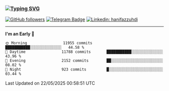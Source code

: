 ### [![Typing SVG](https://readme-typing-svg.herokuapp.com?font=lato&size=22&lines=Hi+There+👋)](https://git.io/typing-svg) 

[![GitHub followers](https://img.shields.io/github/followers/hanifazzuhdi?label=Follow&style=social)](https://github.com/hanifazzuhdi/?tab=follow) 
[![Telegram Badge](https://img.shields.io/badge/-hanif0198-blue?style=social&logo=telegram&link=https://www.t.me/hanif0198/)](https://www.t.me/hanif0198/) 
[![Linkedin: hanifazzuhdi](https://img.shields.io/badge/-hanifazzuhdi-blue?style=flat-square&logo=Linkedin&logoColor=white&link=https://www.linkedin.com/in/hanif-az-zuhdi-69688019b/)](https://www.linkedin.com/in/hanif-az-zuhdi-69688019b/) 

<hr/>

<!--START_SECTION:waka-->
**I'm an Early 🐤** 

```text
🌞 Morning                11955 commits       ███████████░░░░░░░░░░░░░░   44.58 % 
🌆 Daytime                11788 commits       ███████████░░░░░░░░░░░░░░   43.96 % 
🌃 Evening                2152 commits        ██░░░░░░░░░░░░░░░░░░░░░░░   08.02 % 
🌙 Night                  923 commits         █░░░░░░░░░░░░░░░░░░░░░░░░   03.44 % 
```



 Last Updated on 22/05/2025 00:58:51 UTC
<!--END_SECTION:waka-->
